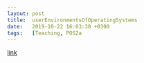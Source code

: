 ```yaml
---
layout: post
title:  userEnvironmentsOfOperatingSystems
date:   2019-10-22 16:03:30 +0300
tags:   [Teaching, POS2a
---
```


[link](https://pavolsokol.science.upjs.sk/index.php/en/teaching/lectures-seminars/pos2)
